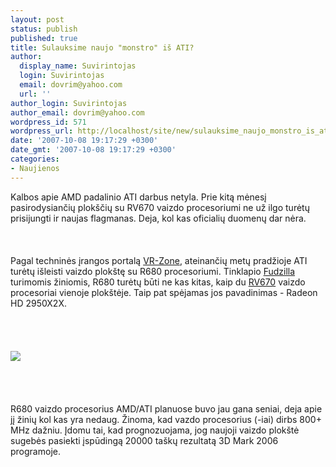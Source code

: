 ```yaml
---
layout: post
status: publish
published: true
title: Sulauksime naujo "monstro" iš ATI?
author:
  display_name: Suvirintojas
  login: Suvirintojas
  email: dovrim@yahoo.com
  url: ''
author_login: Suvirintojas
author_email: dovrim@yahoo.com
wordpress_id: 571
wordpress_url: http://localhost/site/new/sulauksime_naujo_monstro_is_ati_/
date: '2007-10-08 19:17:29 +0300'
date_gmt: '2007-10-08 19:17:29 +0300'
categories:
- Naujienos
---
```

<p>Kalbos apie AMD padalinio ATI darbus netyla. Prie kitą mėnesį pasirodysiančių plokščių su RV670 vaizdo procesoriumi ne už ilgo turėtų prisijungti ir naujas flagmanas. Deja, kol kas oficialių duomenų dar nėra.<br />
<br><br />
<br>Pagal techninės įrangos portalą <a class="ns" href="http://www.vr-zone.com/articles/R680_To_Score_20K_In_3DMark06/5325.html">VR-Zone</a>, ateinančių metų pradžioje ATI turėtų išleisti vaizdo plokštę su R680 procesoriumi. Tinklapio <a class="ns" href="http://www.fudzilla.com/index.php?option=com_content&amp;task=view&amp;id=3476&amp;Itemid=1">Fudzilla</a> turimomis žiniomis, R680 turėtų būti ne kas kitas, kaip du <a class="ns" href="http://www.technews.lt/?id=Kas&amp;Id=143">RV670</a> vaizdo procesoriai vienoje plokštėje. Taip pat spėjamas jos pavadinimas - Radeon HD 2950X2X.<br />
<br><br />
<br><br><img src="http://img402.imageshack.us/img402/5864/r680nm4.jpg"><br><br />
<br><br />
<br>R680 vaizdo procesorius AMD/ATI planuose buvo jau gana seniai, deja apie jį žinių kol kas yra nedaug. Žinoma, kad vazdo procesorius (-iai) dirbs 800+ MHz dažniu. Įdomu tai, kad prognozuojama, jog naujoji vaizdo plokštė sugebės pasiekti įspūdingą 20000 taškų rezultatą 3D Mark 2006 programoje.</p>
